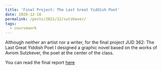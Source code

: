 ```yaml
---
title: 'Final Project: The Last Great Yiddish Poet'
date: 2020-12-10
permalink: /posts/2021/12/sutzkever/
tags:
  - coursework
---
```

 Although neither an artist nor a writer, for the final project JUD 362: The Last Great Yiddish Poet I designed a graphic novel based on the works of Avrom Sutzkever, the poet at the center of the class.

 You can read the final report [here](kmbspencer.github.io/files/Spencer-Final-Project.pdf) 